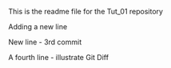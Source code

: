 This is the readme file for the Tut_01 repository

Adding a new line

New line - 3rd commit

A fourth line - illustrate Git Diff

